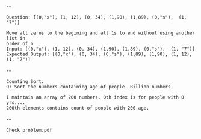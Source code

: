 --

    Question: [(0,"x"), (1, 12), (0, 34), (1,90), (1,89), (0,"s"),  (1, "7")]

    Move all zeros to the begining and all 1s to end without using another list in 
    order of n
    Input: [(0,"x"), (1, 12), (0, 34), (1,90), (1,89), (0,"s"),  (1, "7")]
    Expected Output: [(0,"x"), (0, 34), (0,"s"), (1,89), (1,90), (1, 12),  (1, "7")]

--

    Counting Sort:
    Q: Sort the numbers containing age of people. Billion numbers.

    I maintain an array of 200 numbers. 0th index is for people with 0 yrs....
    200th elements contains count of people with 200 age.

--

    Check problem.pdf
